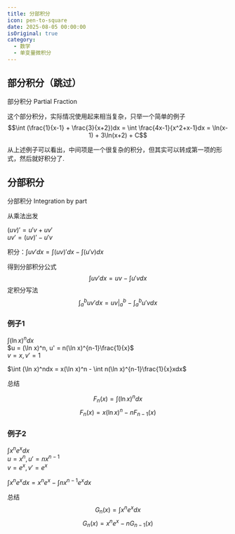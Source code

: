 ```yaml
---
title: 分部积分
icon: pen-to-square
date: 2025-08-05 00:00:00
isOriginal: true
category:
  - 数学
  - 单变量微积分
---
```


<!-- more -->

## 部分积分（跳过）
部分积分
Partial Fraction

这个部分积分，实际情况使用起来相当复杂，只举一个简单的例子
$$\int (\frac{1}{x-1} + \frac{3}{x+2})dx = \int \frac{4x-1}{x^2+x-1}dx = \ln(x-1) + 3\ln(x+2) + C$$

从上述例子可以看出，中间项是一个很复杂的积分，但其实可以转成第一项的形式，然后就好积分了.

## 分部积分
分部积分
Integration by part

从乘法出发

$(uv)' = u'v + uv'$  
$uv' = (uv)' - u'v$

积分：$\int uv'dx = \int (uv)'dx - \int (u'v)dx$  

得到分部积分公式
$$\int uv'dx = uv - \int u'vdx$$
定积分写法
$$\int_a^b uv'dx = uv|_a^b - \int_a^b u'vdx$$

### 例子1

$\int (\ln x)^ndx$  
$u = (\ln x)^n, u' = n(\ln x)^{n-1}\frac{1}{x}$  
$v = x, v' = 1$  

$\int (\ln x)^ndx = x(\ln x)^n - \int n(\ln x)^{n-1}\frac{1}{x}xdx$

总结

$$F_n(x) = \int (\ln x)^ndx$$
$$F_n(x) = x(\ln x)^n - nF_{n-1}(x)$$

### 例子2

$\int x^n e^x dx$  
$u = x^n, u' = nx^{n-1}$  
$v = e^x, v' = e^x$  

$\int x^n e^x dx = x^n e^x - \int nx^{n-1}e^xdx$

总结
$$G_n(x) = \int x^n e^x dx$$
$$G_n(x) = x^n e^x - nG_{n-1}(x)$$